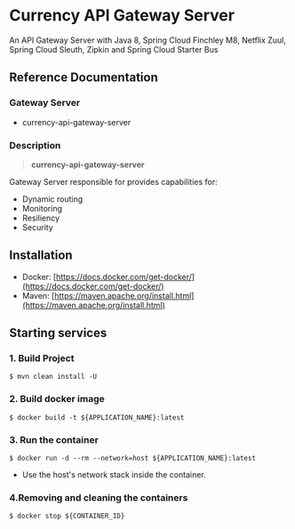 # Currency API Gateway Server

An API Gateway Server with Java 8, Spring Cloud Finchley M8, Netflix Zuul,  Spring Cloud Sleuth, Zipkin and Spring Cloud Starter Bus 

## Reference Documentation

### Gateway Server

-   currency-api-gateway-server

### Description

> **currency-api-gateway-server**

Gateway Server responsible for provides capabilities for: 

- Dynamic routing
- Monitoring
- Resiliency
- Security


## Installation

-   Docker: [https://docs.docker.com/get-docker/](https://docs.docker.com/get-docker/)
-   Maven: [https://maven.apache.org/install.html](https://maven.apache.org/install.html)

## Starting services

### 1. Build Project

```
$ mvn clean install -U
```

### 2. Build docker image

```
$ docker build -t ${APPLICATION_NAME}:latest
```

### 3. Run the container

```
$ docker run -d --rm --network=host ${APPLICATION_NAME}:latest
```

-   Use the host's network stack inside the container.

### 4.Removing and cleaning the containers

```
$ docker stop ${CONTAINER_ID}
```
